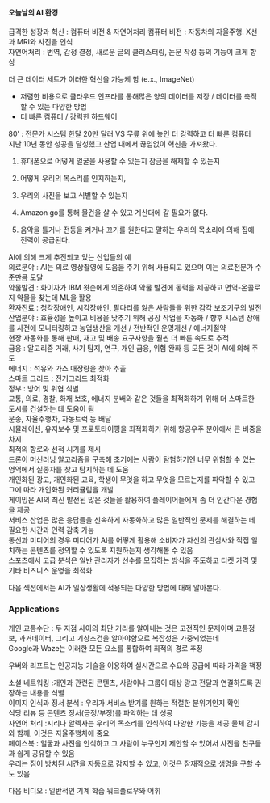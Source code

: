 #### 오늘날의 AI 환경  
급격한 성장과 혁신 : 컴퓨터 비전 & 자연어처리 
컴퓨터 비전 : 자동차의 자율주행. X선과 MRI와 사진을 인식  
자연어처리 : 번역, 감정 결정, 새로운 글의 클러스터링, 논문 작성 등의 기능이 크게 향상  

더 큰 데이터 세트가 이러한 혁신을 가능케 함 (e.x., ImageNet)  
+ 저렴한 비용으로 클라우드 인프라를 통해많은 양의 데이터를 저장 / 데이터를 축적할 수 있는 다양한 방법  
+ 더 빠른 컴퓨터 / 강력한 하드웨어  

80' : 전문가 시스템 한달 20만 달러 VS 무릎 위에 놓인 더 강력하고 더 빠른 컴퓨터  
지난 10년 동안 성공을 달성했고 산업 내에서 끊임없이 혁신을 가져왔다.  
1) 휴대폰으로 어떻게 얼굴을 사용할 수 있는지 잠금을 해제할 수 있는지  
2) 어떻게 우리의 목소리를 인지하는지,  
3) 우리의 사진을 보고 식별할 수 있는지  


1) Amazon go를 통해 물건을 살 수 있고 계산대에 갈 필요가 없다.  
2) 음악을 틀거나 전등을 켜거나 끄기를 원한다고 말하는 우리의 목소리에 의해 집에 전력이 공급된다.  

AI에 의해 크게 추진되고 있는 산업들의 예   
의료분야 : AI는 의료 영상촬영에 도움을 주기 위해 사용되고 있으며 이는 의료전문가 수준만큼 도달  
약물발견 : 화이자가 IBM 왓슨에게 의존하여 약물 발견에 동력을 제공하고 면역-온콜로지 약물을 찾는데 ML을 활용  
환자진료 : 청각장애인, 시각장애인, 팔다리를 잃은 사람들을 위한 감각 보조기구의 발전  
산업분야 : 효율성을 높이고 비용을 낮추기 위해 공장 작업을 자동화 / 향후 시스템 장애를 사전에 모니터링하고 농업생산을 개선 / 전반적인 운영개선 / 에너지절약  
현장 자동화를 통해 판매, 재고 및 배송 요구사항을 훨씬 더 빠른 속도로 추적  
금융 : 알고리즘 거래, 사기 탐지, 연구, 개인 금융, 위험 완화 등 모든 것이 AI에 의해 주도  
에너지 : 석유와 가스 매장량을 찾아 추출  
스마트 그리드 : 전기그리드 최적화   
정부 :  방어 및 위협 식별  
교통, 의료, 경찰, 화재 보호, 에너지 분배와 같은 것들을 최적화하기 위해 더 스마트한 도시를 건설하는 데 도움이 됨  
운송, 자율주행차, 자동트럭 등 배달  
시뮬레이션, 유지보수 및 프로토타이핑을 최적화하기 위해 항공우주 분야에서 큰 비중을 차지  
최적의 항로와 선적 시기를 제시  
드론이 머신러닝 알고리즘을 구축해 초기에는 사람이 탐험하기엔 너무 위험할 수 있는 영역에서 실종자를 찾고 탐지하는 데 도움  
개인화된 광고, 개인화된 교육, 학생이 무엇을 하고 무엇을 모르는지를 파악할 수 있고 그에 따라 개인화된 커리큘럼을 개발  
게이밍은 AI의 최신 발전된 많은 것들을 활용하여 플레이어들에게 좀 더 인간다운 경험을 제공  
서비스 산업은 많은 응답들을 신속하게 자동화하고 많은 일반적인 문제를 해결하는 데 필요한 시간과 인력 감축 가능  
통신과 미디어의 경우 미디어가 AI를 어떻게 활용해 소비자가 자신의 관심사와 직접 일치하는 콘텐츠를 정의할 수 있도록 지원하는지 생각해볼 수 있음  
스포츠에서 고급 분석은 일반 관리자가 선수를 모집하는 방식을 주도하고 티켓 가격 및 기타 비즈니스 운영을 최적화  

다음 섹션에서는 AI가 일상생활에 적용되는 다양한 방법에 대해 알아본다.  

### Applications  

개인 교통수단 : 두 지점 사이의 최단 거리를 알아내는 것은 고전적인 문제이며 교통정보, 과거데이터, 그리고 기상조건을 알아야함으로 복잡성은 가중되었는데  
Google과 Waze는 이러한 모든 요소를 통합하여 최적의 경로 추정  

우버와 리프트는 인공지능 기술을 이용하여 실시간으로 수요와 공급에 따라 가격을 책정  

소셜 네트워킹 :개인과 관련된 콘텐츠, 사람이나 그룹이 대상 광고 전달과 연결하도록 권장하는 내용을 식별  
이미지 인식과 정서 분석 : 우리가 서비스 받기를 원하는 적절한 분위기인지 확인  
식당 리뷰 등 콘텐츠 정서(긍정/부정)를 파악하는 데 성공  
자연어 처리 :시리나 알렉사는 우리의 목소리를 인식하여 다양한 기능을 제공 물체 감지와 함께, 이것은 자율주행차에 중요  
페이스북 :  얼굴과 사진을 인식하고 그 사람이 누구인지 제안할 수 있어서 사진을 친구들과 쉽게 공유할 수 있음  
우리는 짐이 방치된 시간을 자동으로 감지할 수 있고, 이것은 잠재적으로 생명을 구할 수도 있음  

다음 비디오 :  일반적인 기계 학습 워크플로우와 어휘
